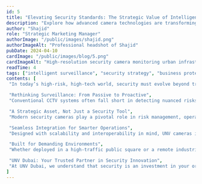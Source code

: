 ```yaml
---
id: 5
title: "Elevating Security Standards: The Strategic Value of Intelligent Surveillance Systems"
description: "Explore how advanced camera technologies are transforming modern security operations"
author: "Shajid"
role: "Strategic Marketing Manager"
authorImage: "/public/images/shajid.png"
authorImageAlt: "Professional headshot of Shajid"
pubDate: 2024-04-10
cardImage: "/public/images/blog/5.png"
cardImageAlt: "High-resolution security camera monitoring urban infrastructure"
readTime: 4
tags: ["intelligent surveillance", "security strategy", "business protection"]
contents: [
 "In today’s high-risk, high-tech world, security must evolve beyond traditional boundaries. Businesses, institutions, and government facilities require surveillance solutions that not only record events—but predict, analyze, and respond in real time. At UNV Dubai, we deliver next-generation camera systems engineered to meet the strategic security demands of modern enterprises.",

 "Rethinking Surveillance: From Passive to Proactive",
 "Conventional CCTV systems often fall short in detecting nuanced risks or enabling fast decision-making. Our intelligent surveillance cameras, powered by AI and deep learning, enable proactive threat detection, real-time alerting, and detailed analytics—transforming static footage into actionable insight.",

 "A Strategic Asset, Not Just a Security Tool",
 "Modern security cameras play a pivotal role in risk management, operational efficiency, and even compliance. From facial recognition and license plate reading to crowd behavior analysis, our systems support a wide range of mission-critical applications across sectors such as retail, transportation, finance, and construction.",

 "Seamless Integration for Smarter Operations",
 "Designed with scalability and interoperability in mind, UNV cameras integrate smoothly with existing security infrastructure, access control systems, and centralized monitoring hubs. Our cloud-based solutions also provide remote access, data storage, and multi-location visibility—empowering decision-makers with full situational awareness, anytime, anywhere.",

 "Built for Demanding Environments",
 "Whether deployed in a high-traffic public square or a remote industrial zone, our security cameras deliver consistent performance under pressure. Weatherproof enclosures, vandal-resistant casings, and adaptive lighting technologies ensure maximum uptime and reliability, regardless of environmental conditions.",

 "UNV Dubai: Your Trusted Partner in Security Innovation",
 "At UNV Dubai, we understand that security is an investment in your organization’s future. That’s why we offer solutions that combine cutting-edge technology, long-term durability, and expert consultation. Our mission is to help you stay ahead of threats—while maximizing the return on your security investment."
]
---
```

